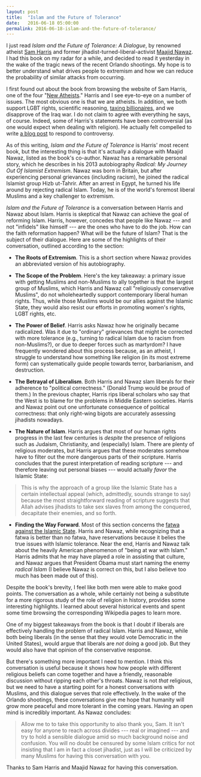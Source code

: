 ```yaml
---
layout: post
title:  "Islam and the Future of Tolerance"
date:   2016-06-18 05:00:00
permalink: 2016-06-18-islam-and-the-future-of-tolerance/
---
```


I just read *Islam and the Future of Tolerance: A Dialogue*, by renowned atheist [Sam Harris][1] and
former jihadist-turned-liberal-activist [Maajid Nawaz][2]. I had this book on my radar for a while,
and decided to read it yesterday in the wake of the tragic news of the recent Orlando shootings. My
hope is to better understand what drives people to extremism and how we can reduce the probability
of similar attacks from occurring.

I first found out about the book from browsing the website of Sam Harris, one of the four "[New
Atheists][5]." Harris and I see eye-to-eye on a number of issues. The most obvious one is that we
are atheists. In addition, we both support LGBT rights, scientific reasoning, [taxing
billionaires][6], and we disapprove of the Iraq war. I do not claim to agree with everything he
says, of course. Indeed, some of Harris's statements have been controversial (as one would expect
when dealing with religion). He actually felt compelled to write [a blog post][3] to respond to
controversy.

As of this writing, *Islam and the Future of Tolerance* is Harris' most recent book, but the
interesting thing is that it's actually a dialogue with Maajid Nawaz, listed as the book's
co-author. Nawaz has a remarkable personal story, which he describes in his 2013 autobiography
*Radical: My Journey Out Of Islamist Extremism*.  Nawaz was born in Britain, but after experiencing
personal grievances (including racism), he joined the radical Islamist group Hizb ut-Tahrir. After
an arrest in Egypt, he turned his life around by rejecting radical Islam. Today, he is of the
world's foremost liberal Muslims and a key challenger to extremism.

*Islam and the Future of Tolerance* is a conversation between Harris and Nawaz about Islam. Harris
is skeptical that Nawaz can achieve the goal of reforming Islam.  Harris, however, concedes that
people like Nawaz --- and not "infidels" like himself --- are the ones who have to do the job. How
can the faith reformation happen? What will be the future of Islam?  That is the subject of their
dialogue. Here are some of the highlights of their conversation, outlined according to the section:

- **The Roots of Extremism**. This is a short section where Nawaz provides an abbreviated version of
  his autobiography.

- **The Scope of the Problem**. Here's the key takeaway: a primary issue with getting Muslims and
  non-Muslims to ally together is that the largest group of Muslims, which Harris and Nawaz call
  "religiously conservative Muslims", do not wholeheartedly support contemporary liberal human
  rights. Thus, while those Muslims would be our allies against the Islamic State, they would also
  resist our efforts in promoting women's rights, LGBT rights, etc.

- **The Power of Belief**. Harris asks Nawaz how he originally became radicalized. Was it due to
  "ordinary" grievances that might be corrected with more tolerance (e.g., turning to radical Islam
  due to racism from non-Muslims?), or due to deeper forces such as martyrdom? I have frequently
  wondered about this process because, as an atheist, I struggle to understand how something like
  religion (in its most extreme form) can systematically guide people towards terror, barbarianism,
  and destruction.

- **The Betrayal of Liberalism**. Both Harris and Nawaz slam liberals for their adherence to
  "political correctness." (Donald Trump would be proud of them.) In the previous chapter, Harris
  rips liberal scholars who say that the West is to blame for the problems in Middle Eastern
  societies. Harris and Nawaz point out one unfortunate consequence of political correctness: that
  only right-wing bigots are accurately assessing jihadists nowadays. 

- **The Nature of Islam**. Harris argues that most of our human rights progress in the last few
  centuries is *despite* the presence of religions such as Judaism, Christianity, and (especially)
  Islam. There are plenty of religious moderates, but Harris argues that these moderates somehow
  have to filter out the more dangerous parts of their scripture. Harris concludes that the purest
  interpretation of reading scripture --- and therefore leaving out personal biases --- would
  actually *favor* the Islamic State:

> This is why the approach of a group like the Islamic State has a certain intellectual appeal
> (which, admittedly, sounds strange to say) because the most straightforward reading of scripture
> suggests that Allah advises jihadists to take sex slaves from among the conquered, decapitate
> their enemies, and so forth.

- **Finding the Way Forward**. Most of this section concerns the [fatwa against the Islamic
  State][7]. Harris and Nawaz, while recognizing that a fatwa is better than no fatwa, have
  reservations because it belies the true issues with Islamic tolerance. Near the end, Harris and
  Nawaz talk about the heavily American phenomenon of "being at war with Islam." Harris admits that
  he may have played a role in assisting that culture, and Nawaz argues that President Obama must
  start naming the enemy *radical Islam* (I believe Nawaz is correct on this, but I also believe too
  much has been made out of this).
  
Despite the book's brevity, I feel like both men were able to make good points. The conversation
as a whole, while certainly not being a substitute for a more rigorous study of the role of religion
in history, provides some interesting highlights. I learned about several historical events and
spent some time browsing the corresponding Wikipedia pages to learn more.

One of my biggest takeaways from the book is that I doubt if liberals are effectively handling the
problem of radical Islam. Harris and Nawaz, while both being liberals (in the sense that they would
vote Democratic in the United States), would argue that liberals are *not* doing a good job. But they
would also have that opinion of the conservative response.

But there's something more important I need to mention. I think this conversation is useful because
it shows how how people with different religious beliefs can come together and have a friendly,
reasonable discussion without ripping each other's throats. Nawaz is not *that* religious, but we
need to have a starting point for a honest conversations with Muslims, and this dialogue serves that
role effectively. In the wake of the Orlando shootings, these conversations give me hope that
humanity will grow more peaceful and more tolerant in the coming years.  Having an open mind is
incredibly important. As Nawaz concludes:

> Allow me to to take this opportunity to also thank you, Sam. It isn't easy for anyone to reach
> across divides --- real or imagined --- and try to hold a sensible dialogue amid so much
> background noise and confusion. You will no doubt be censured by some Islam critics for not
> insisting that I am in fact a closet jihadist, just as I will be criticized by many Muslims for
> having this conversation with you.

Thanks to Sam Harris and Maajid Nawaz for having this conversation.

[1]:https://en.wikipedia.org/wiki/Sam_Harris
[2]:https://en.wikipedia.org/wiki/Maajid_Nawaz
[3]:https://www.samharris.org/blog/item/response-to-controversy
[4]:https://www.mikebloomberg.com/news/mike-bloomberg-delivers-commencement-at-university-of-michigan/
[5]:https://en.wikipedia.org/wiki/New_Atheism
[6]:https://www.samharris.org/blog/item/how-rich-is-too-rich
[7]:http://www.independent.co.uk/news/world/asia/70000-indian-muslim-clerics-issue-fatwa-against-isis-the-taliban-al-qaida-and-other-terror-groups-a6768191.html
